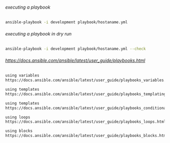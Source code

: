 ###### executing a playbook
```bash
ansible-playbook -i development playbook/hostaname.yml
```


###### executing a playbook in dry run
```bash
ansible-playbook -i development playbook/hostaname.yml --check
```



###### https://docs.ansible.com/ansible/latest/user_guide/playbooks.html


```bash
using variables
https://docs.ansible.com/ansible/latest/user_guide/playbooks_variables.html
```

```bash
using templates
https://docs.ansible.com/ansible/latest/user_guide/playbooks_templating.html
```

```bash
using templates
https://docs.ansible.com/ansible/latest/user_guide/playbooks_conditionals.html
```

```bash
using loops
https://docs.ansible.com/ansible/latest/user_guide/playbooks_loops.html
```

```bash
using blocks
https://docs.ansible.com/ansible/latest/user_guide/playbooks_blocks.html
```
